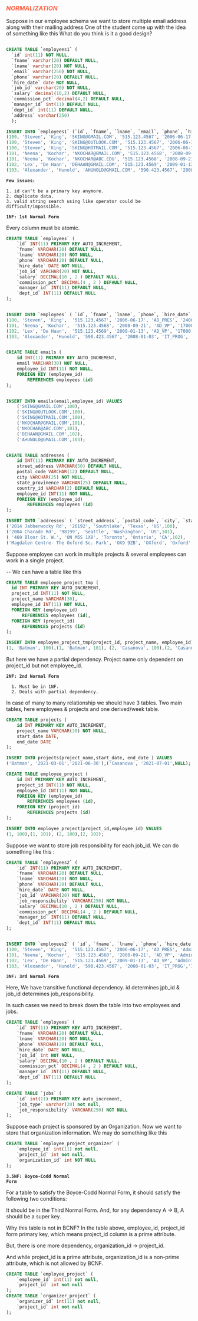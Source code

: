 ### <span style="color:tomato"> *NORMALIZATION*</span>

Suppose in our employee schema we want to store
multiple email address along with their mailing address
One of the student come up with the idea of something like this
What do you think is it a good design?
~~~~SQL

CREATE TABLE `employees1` (
  `id` int(11) NOT NULL,
  `fname` varchar(20) DEFAULT NULL,
  `lname` varchar(20) NOT NULL,
  `email` varchar(250) NOT NULL,
  `phone` varchar(20) DEFAULT NULL,
  `hire_date` date NOT NULL,
  `job_id` varchar(20) NOT NULL,
  `salary` decimal(10,2) DEFAULT NULL,
  `commission_pct` decimal(4,2) DEFAULT NULL,
  `manager_id` int(11) DEFAULT NULL,
  `dept_id` int(11) DEFAULT NULL,
  `address` varchar(250)
  );

INSERT INTO `employees1` (`id`, `fname`, `lname`, `email`, `phone`, `hire_date`, `job_id`, `salary`, `commission_pct`, `manager_id`, `dept_id`, `address`) VALUES
(100, 'Steven', 'King', 'SKING@GMAIL.COM', '515.123.4567', '2006-06-17', 'AD_PRES', '24000.00', NULL, NULL, 90, '2014 Jabberwocky Rd, 26192, Southlake, Texas, US'),
(100, 'Steven', 'King', 'SKING@OUTLOOK.COM', '515.123.4567', '2006-06-17', 'AD_PRES', '24000.00', NULL, NULL, 90, '2014 Jabberwocky Rd, 26192, Southlake, Texas, US'),
(100, 'Steven', 'King', 'SKING@HOTMAIL.COM', '515.123.4567', '2006-06-17', 'AD_PRES', '24000.00', NULL, NULL, 90, '2014 Jabberwocky Rd, 26192, Southlake, Texas, US'),
(101, 'Neena', 'Kochar', 'NKOCHAR@GMAIL.COM', '515.123.4568', '2008-09-21', 'AD_VP', '17000.00', NULL, 100, 90, '2004 Charade Rd, 98199, Seattle, Washington, US'),
(101, 'Neena', 'Kochar', 'NKOCHAR@ABC.EDU', '515.123.4568', '2008-09-21', 'AD_VP', '17000.00', NULL, 100, 90, '2004 Charade Rd, 98199, Seattle, Washington, US'),
(102, 'Lex', 'De Haan', 'DEHAAN@GMAIL.COM', '515.123.4569', '2009-01-13', 'AD_VP', '17000.00', NULL, 100, 90, '460 Bloor St. W., ON M5S 1X8, Toronto, Ontario, CA'),
(103, 'Alexander', 'Hunold', 'AHUNOLD@GMAIL.COM', '590.423.4567', '2008-01-03', 'IT_PROG', '9000.00', NULL, 102, 60, 'Magdalen Centre- The Oxford Sc. Park, OX9 9ZB, OXford, Oxford, UK');

~~~~
**<code><b>Few issues:</b></code>**

    1. id can't be a primary key anymore.
    2. duplicate data.
    3. valid string search using like operator could be difficult/impossible.

**<code><b>1NF: 1st Normal Form</b></code>**

Every column must be atomic.
~~~~SQL
CREATE TABLE `employees` (
    `id` INT(11) PRIMARY KEY AUTO_INCREMENT,
    `fname` VARCHAR(20) DEFAULT NULL,
    `lname` VARCHAR(20) NOT NULL,
    `phone` VARCHAR(20) DEFAULT NULL,
    `hire_date` DATE NOT NULL,
    `job_id` VARCHAR(20) NOT NULL,
    `salary` DECIMAL(10 , 2 ) DEFAULT NULL,
    `commission_pct` DECIMAL(4 , 2 ) DEFAULT NULL,
    `manager_id` INT(11) DEFAULT NULL,
    `dept_id` INT(11) DEFAULT NULL
);


INSERT INTO `employees` ( `id`, `fname`, `lname`, `phone`, `hire_date`, `job_id`, `salary`, `commission_pct`, `manager_id`, `dept_id`) VALUES
(100, 'Steven', 'King',  '515.123.4567', '2006-06-17', 'AD_PRES', '24000.00', NULL, NULL, 90),
(101, 'Neena', 'Kochar',  '515.123.4568', '2008-09-21', 'AD_VP', '17000.00', NULL, 100, 90),
(102, 'Lex', 'De Haan',  '515.123.4569', '2009-01-13', 'AD_VP', '17000.00', NULL, 100, 90),
(103, 'Alexander', 'Hunold', '590.423.4567', '2008-01-03', 'IT_PROG', '9000.00', NULL, 102, 60);


CREATE TABLE emails (
    id INT(11) PRIMARY KEY AUTO_INCREMENT,
    email VARCHAR(30) NOT NULL,
    employee_id INT(11) NOT NULL,
    FOREIGN KEY (employee_id)
        REFERENCES employees (id)
);


INSERT INTO emails(email,employee_id) VALUES
	('SKING@GMAIL.COM',100),
	('SKING@OUTLOOK.COM',100),
	('SKING@HOTMAIL.COM',100),
	('NKOCHAR@GMAIL.COM',101),
	('NKOCHAR@ABC.COM',101),
	('DEHAAN@GMAIL.COM',102),
	('AHUNOLD@GMAIL.COM',103);


CREATE TABLE addresses (
    id INT(11) PRIMARY KEY AUTO_INCREMENT,
    street_address VARCHAR(50) DEFAULT NULL,
    postal_code VARCHAR(12) DEFAULT NULL,
    city VARCHAR(25) NOT NULL,
    state_provinence VARCHAR(25) DEFAULT NULL,
    country_id VARCHAR(2) DEFAULT NULL,
    employee_id INT(11) NOT NULL,
    FOREIGN KEY (employee_id)
        REFERENCES employees (id)
);

INSERT INTO `addresses` ( `street_address`, `postal_code`, `city`, `state_provinence`, `country_id`,`employee_id`) VALUES
('2014 Jabberwocky Rd', '26192', 'Southlake', 'Texas', 'US',100),
('2004 Charade Rd', '98199', 'Seattle', 'Washington', 'US',101),
( '460 Bloor St. W.', 'ON M5S 1X8', 'Toronto', 'Ontario', 'CA',102),
('Magdalen Centre- The Oxford Sc. Park', 'OX9 9ZB', 'OXford', 'Oxford', 'UK',103);

~~~~

Suppose employee can work in multiple projects & several employees can work in a single project.

-- We can have a table like this
~~~~SQL
CREATE TABLE employee_project_tmp (
  id INT PRIMARY KEY AUTO_INCREMENT,
  project_id INT(11) NOT NULL,
  project_name VARCHAR(30),
  employee_id INT(11) NOT NULL,
  FOREIGN KEY (employee_id)
      REFERENCES employees (id),
  FOREIGN KEY (project_id)
      REFERENCES projects (id)
);

INSERT INTO employee_project_tmp(project_id, project_name, employee_id) VALUES
(1, 'Batman', 100),(1, 'Batman', 101), (2, 'Casanova', 100),(2, 'Casanova', 102);
~~~~

But here we have a partial dependency. Project name only dependent on project_id but not employee_id.

**<code><b>2NF: 2nd Normal Form</b></code>**

      1. Must be in 1NF.
      2. Deals with partial dependency.
In case of many to many relationship we should have 3 tables. Two main tables, here employees & projects and one derived/week table.

~~~~SQL
CREATE TABLE projects (
    id INT PRIMARY KEY AUTO_INCREMENT,
    project_name VARCHAR(30) NOT NULL,
    start_date DATE,
    end_date DATE
);

INSERT INTO projects(project_name,start_date, end_date ) VALUES
('Batman', '2021-03-01','2021-06-30'),('Casanova', '2021-07-01',NULL);

CREATE TABLE employee_project (
    id INT PRIMARY KEY AUTO_INCREMENT,
    project_id INT(11) NOT NULL,
    employee_id INT(11) NOT NULL,
    FOREIGN KEY (employee_id)
        REFERENCES employees (id),
    FOREIGN KEY (project_id)
        REFERENCES projects (id)
);

INSERT INTO employee_project(project_id,employee_id) VALUES
(1, 100),(1, 101), (2, 100),(2, 102);
~~~~
Suppose we want to store job responsibility for each job_id. We can do something like this :

~~~~SQL
CREATE TABLE `employees2` (
    `id` INT(11) PRIMARY KEY AUTO_INCREMENT,
    `fname` VARCHAR(20) DEFAULT NULL,
    `lname` VARCHAR(20) NOT NULL,
    `phone` VARCHAR(20) DEFAULT NULL,
    `hire_date` DATE NOT NULL,
    `job_id` VARCHAR(20) NOT NULL,
    `job_responsibility` VARCHAR(250) NOT NULL,
    `salary` DECIMAL(10 , 2 ) DEFAULT NULL,
    `commission_pct` DECIMAL(4 , 2 ) DEFAULT NULL,
    `manager_id` INT(11) DEFAULT NULL,
    `dept_id` INT(11) DEFAULT NULL
);


INSERT INTO `employees2` ( `id`, `fname`, `lname`, `phone`, `hire_date`, `job_id`, `job_responsibility`,`salary`, `commission_pct`, `manager_id`, `dept_id`) VALUES
(100, 'Steven', 'King',  '515.123.4567', '2006-06-17', 'AD_PRES', 'Administrative president', '24000.00', NULL, NULL, 90),
(101, 'Neena', 'Kochar',  '515.123.4568', '2008-09-21', 'AD_VP', 'Administrative vice-president','17000.00', NULL, 100, 90),
(102, 'Lex', 'De Haan',  '515.123.4569', '2009-01-13', 'AD_VP', 'Administrative vice-president', '17000.00', NULL, 100, 90),
(103, 'Alexander', 'Hunold', '590.423.4567', '2008-01-03', 'IT_PROG','Information Technology Programmer', '9000.00', NULL, 102, 60);

~~~~
**<code><b>3NF: 3rd Normal Form</b></code>**

Here, We have transitive functional dependency. id determines jpb_id & job_id determines job_responsibility.

In such cases we need to break down the table into two employees and jobs.
~~~~SQL
CREATE TABLE `employees` (
    `id` INT(11) PRIMARY KEY AUTO_INCREMENT,
    `fname` VARCHAR(20) DEFAULT NULL,
    `lname` VARCHAR(20) NOT NULL,
    `phone` VARCHAR(20) DEFAULT NULL,
    `hire_date` DATE NOT NULL,
    `job_id` int NOT NULL,
    `salary` DECIMAL(10 , 2 ) DEFAULT NULL,
    `commission_pct` DECIMAL(4 , 2 ) DEFAULT NULL,
    `manager_id` INT(11) DEFAULT NULL,
    `dept_id` INT(11) DEFAULT NULL
);

CREATE TABLE `jobs` (
    `id` int(11) PRIMARY KEY auto_increment,
    `job_type` varchar(20) not null,
    `job_responsibility` VARCHAR(250) NOT NULL
);
~~~~

Suppose each project is sponsored by an Organization. Now we want to store that organization information. We may do something like this
~~~~SQL
CREATE TABLE `employee_project_organizer` (
    `employee_id` int(11) not null,
    `project_id` int not null,
    `organization_id` int NOT NULL
);

~~~~
**<code><b>3.5NF: Boyce-Codd Normal Form</b></code>**

For a table to satisfy the Boyce-Codd Normal Form, it should satisfy the following two conditions:

It should be in the Third Normal Form. And, for any dependency A → B, A should be a super key.

Why this table is not in BCNF?
In the table above, employee_id, project_id form primary key, which means project_id column is a prime attribute.

But, there is one more dependency, organization_id → project_id.

And while project_id is a prime attribute, organization_id is a non-prime attribute, which is not allowed by BCNF.

~~~SQL
CREATE TABLE `employee_project` (
    `employee_id` int(11) not null,
    `project_id` int not null
);
CREATE TABLE `organizer_project` (
    `organizer_id` int(11) not null,
    `project_id` int not null
);
~~~~
